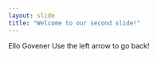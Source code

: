 ```yaml
---
layout: slide
title: "Welcome to our second slide!"
---
```

Ello Govener
Use the left arrow to go back!
